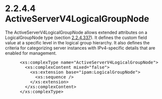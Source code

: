 <html dir="LTR" xmlns:mshelp="http://msdn.microsoft.com/mshelp" xmlns:ddue="http://ddue.schemas.microsoft.com/authoring/2003/5" xmlns:xlink="http://www.w3.org/1999/xlink" xmlns:tool="http://www.microsoft.com/tooltip">
 <body>
 <div id="header">
 <h1 class="heading">2.2.4.4 ActiveServerV4LogicalGroupNode</h1>
 </div>
 <div id="mainSection">
 <div id="mainBody">
 <div id="allHistory" class="saveHistory"></div>
 <div id="sectionSection0" class="section" name="collapseableSection">
 

<p>The ActiveServerV4LogicalGroupNode allows extended
attributes on a LogicalGroupNode type (section <a href="e407373b-ff5c-4940-80df-47d6c6dcaabf.md">2.2.4.337</a>). It defines the
custom field value at a specific level in the logical group hierarchy. It also
defines the criteria for categorizing server instances with IPv4-specific
details that are enabled for management.</p>

<dl>
<dd>
<div><pre> &lt;xs:complexType name=&quot;ActiveServerV4LogicalGroupNode&quot;&gt;
   &lt;xs:complexContent mixed=&quot;false&quot;&gt;
     &lt;xs:extension base=&quot;ipam:LogicalGroupNode&quot;&gt;
       &lt;xs:sequence /&gt;
     &lt;/xs:extension&gt;
   &lt;/xs:complexContent&gt;
 &lt;/xs:complexType&gt;
</pre></div>
</dd></dl>


 </div>
 </div>
 </div>
 </body>
</html>